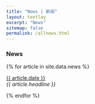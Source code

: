 ```yaml
---
title: "News | 新闻"
layout: textlay
excerpt: "News"
sitemap: false
permalink: /allnews.html
---
```


### News

{% for article in site.data.news %}
<p><u>{{ article.date }}</u> <br>
<em>{{ article.headline }}</em></p>
{% endfor %}
